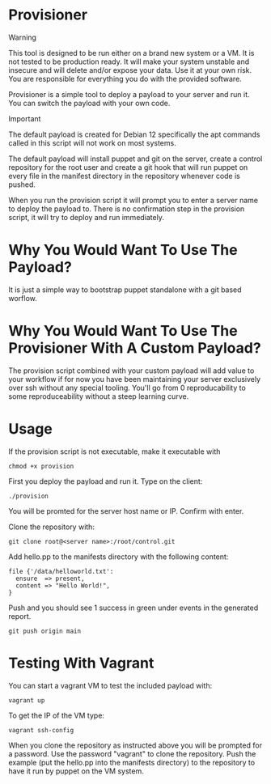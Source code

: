# Provisioner
> [!WARNING]
> This tool is designed to be run either on a brand new system or a VM.
> It is not tested to be production ready.
> It will make your system unstable and insecure and will delete and/or expose your data.
> Use it at your own risk. You are responsible for everything you do with the provided software.

Provisioner is a simple tool to deploy a payload to your server and run it.
You can switch the payload with your own code. 

> [!IMPORTANT]
> The default payload is created for Debian 12 specifically the apt commands called in this script
> will not work on most systems.

The default payload will install puppet and git on the server, create a control repository for the root user and create a git hook that will run puppet on every file in the manifest directory in the repository whenever code is pushed.

When you run the provision script it will prompt you to enter a server name to deploy the payload to.
There is no confirmation step in the provision script, it will try to deploy and run immediately.

# Why You Would Want To Use The Payload?
It is just a simple way to bootstrap puppet standalone with a git based worflow.
# Why You Would Want To Use The Provisioner With A Custom Payload?
The provision script combined with your custom payload will add value to your workflow if for now you have been maintaining your server
exclusively over ssh without any special tooling. 
You'll go from 0 reproducability to some reproduceability without a steep learning curve.

# Usage
If the provision script is not executable, make it executable with
```
chmod +x provision
```

First you deploy the payload and run it.
Type on the client:
```
./provision
```
You will be promted for the server host name or IP.
Confirm with enter.

Clone the repository with:
```
git clone root@<server name>:/root/control.git
```

Add hello.pp to the manifests directory with the following content:
```
file {'/data/helloworld.txt':
  ensure  => present,
  content => "Hello World!",
}
```

Push and you should see 1 success in green under events in the generated report.
```
git push origin main
```

# Testing With Vagrant
You can start a vagrant VM to test the included payload with:
```
vagrant up
```

To get the IP of the VM type:
```
vagrant ssh-config
```

When you clone the repository as instructed above you will be prompted for a password.
Use the password "vagrant" to clone the repository.
Push the example (put the hello.pp into the manifests directory) to the repository to have it run by puppet on the VM system.
